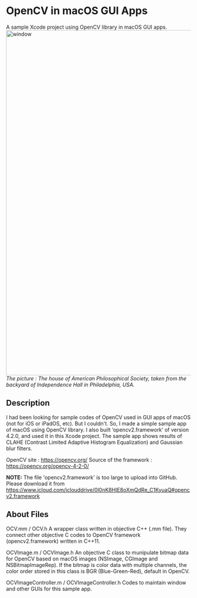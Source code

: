 # OpenCV in macOS GUI Apps
A sample Xcode project using OpenCV library in macOS GUI apps.
<img width="942" alt="window" src="https://user-images.githubusercontent.com/52600509/71859174-4b9d9b00-3131-11ea-816e-ae7cf78d976b.png"> 
*The picture : The house of American Philosophical Society, taken from the backyard of Independence Hall in Philadelphia, USA.*
    
## Description 
I had been looking for sample codes of OpenCV used in GUI apps of macOS (not for iOS or iPadOS, etc). But I couldn't. 
So, I made a simple sample app of macOS using OpenCV library. I also built ‘opencv2.framework’ of version 4.2.0, and used it in this Xcode project. 
The sample app shows results of CLAHE (Contrast Limited Adaptive Histogram Equalization) and Gaussian blur filters. 
 
OpenCV site : https://opencv.org/ 
Source of the framework : https://opencv.org/opencv-4-2-0/ 
 
**NOTE:** The file 'opencv2.framework' is too large to upload into GitHub. Please download it from 
https://www.icloud.com/iclouddrive/0l0nK8HIE8oXmQdRe_C1KyuaQ#opencv2.framework 
 
 
## About Files
OCV.mm / OCV.h 
A wrapper class written in objective C++ (.mm file). They connect other objective C codes to OpenCV framework (opencv2.framework) written in C++11. 
 
OCVImage.m / OCVImage.h 
An objective C class to munipulate bitmap data for OpenCV based on macOS images (NSImage, CGImage and NSBitmapImageRep). If the bitmap is color data with multiple channels, the color order stored in this class is BGR (Blue-Green-Red), default in OpenCV. 
 
OCVImageController.m / OCVImageController.h 
Codes to maintain window and other GUIs for this sample app. 
